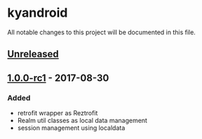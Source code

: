 # kyandroid
All notable changes to this project will be documented in this file.

## [Unreleased]

## [1.0.0-rc1] - 2017-08-30
### Added
- retrofit wrapper as Reztrofit
- Realm util classes as local data management
- session management using localdata


[Unreleased]: https://github.com/rezkyatinnov/kyandroid/compare/1.0.0-rc1...HEAD
[1.0.0-rc1]: https://github.com/rezkyatinnov/kyandroid/releases/tag/1.0.0-rc1